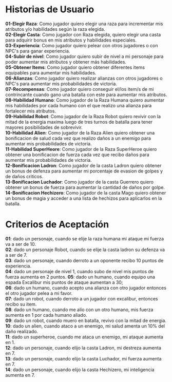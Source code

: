# Historias de Usuario

**01-Elegir Raza**: Como jugador quiero elegir una raza para incrementar mis atributos y/o habilidades según la raza elegida.  
**02-Elegir Casta**: Como jugador con Raza elegida, quiero elegir una casta para adquirir bonus en mis atributos y habilidades especiales.  
**03-Experiencia**: Como jugador quiero pelear con otros jugadores o con NPC's para ganar experiencia.  
**04-Subir de nivel**: Como jugador quiero subir de nivel a mi personaje para poder aumentar mis atributos y obtener más habilidades.  
**05-Obtener Items**: Como jugador quiero obtener diferentes items equipables para aumentar mis habilidades.  
**06-Alianzas**: Como jugador quiero realizar alianzas con otros jugadores o NPC's para aumentar mis probabilidades de victoria.  
**07-Recompensas**: Como jugador quiero conseguir el/los item/s de mi contrincante cuando gano una batalla con este para aumentar mis atributos.  
**08-Habilidad Humano**: Como jugador de la Raza Humana quiero aumentar mis habilidades por cada humano con el que realizo una alianza para fortalecer mis atributos.  
**09-Habilidad Robot**: Como jugador de la Raza Robot quiero revivir con la mitad de la energia maxima luego de tres turnos de batalla para tener mayores posibilidades de sobrevivir.  
**10-Habilidad Alien**: Como jugador de la Raza Alien quiero obtener una bonificacion de salud cada vez que realizo daños a un enemigo para aumentar mis probabilidades de victoria.  
**11-Habilidad SuperHeore**: Como jugador de la Raza SuperHeroe quiero obtener una bonificacion de fuerza cada vez que recibo daños para aumentar mis probabilidades de victoria.  
**12-Bonificacion Ladron**: Como jugador de la casta Ladron quiero obtener un bonus de defenza para aumentar mi porcentaje de evasion de golpes y de daños criticos.   
**13-Bonificacion Luchador**: Como jugador de la casta Guerrero quiero obtener un bonus de fuerza para aumentar la cantidad de daños por golpe.  
**14-Bonificacion Hechizero**: Como jugador de la casta Mago quiero obtener un bonus de magia y acceder a una lista de hechizos para aplicarlos en la batalla.

# Criterios de Aceptación  

**01**: dado un personaje, cuando se elije la raza humana mi ataque mi fuerza va a ser de 10.  
**02**: dado un personaje Robot, cuando se elije la casta ladron su defenza va a ser de 7.  
**03**: dado un personaje, cuando derroto a un oponente recibo 10 puntos de experiencia.  
**04**: dado un personaje de nivel 1, cuando subo de nivel mis puntos de fuerza aumenta en 2 puntos. 
**05**: dado un humano, cuando equipo una espada Excalibur mis puntos de ataque aumentan a 30;  
**06**: dado un humano, cuando acepto una alianza con otro jugador entonces el otro jugador pelea a mi favor.  
**07**: dado un robot, cuando derroto a un jugador con excalibur, entonces recibo su item.  
**08**: dado un humano, cuando me alío con un otro humano, mis fuerza aumenta en 1 por cada humano aliado.  
**09**: dado un robot, cuando muero en batalla, revivo con la mitad de energia.  
**10**: dado un alien, cuando ataco a un enemigo, mi salud amenta un 10% del daño realizado.  
**11**: dado un superheroe, cuando me ataca un enemigo, mi ataque aumenta en 1.  
**12**: dado un personaje, cuando elijo la casta Ladron, mi destreza aumenta en 7.  
**13**: dado un personaje, cuando elijo la casta Luchador, mi fuerza aumenta en 7.  
**14**: dado un personaje, cuando elijo la casta Hechizero, mi inteligencia aumenta en 7.  



